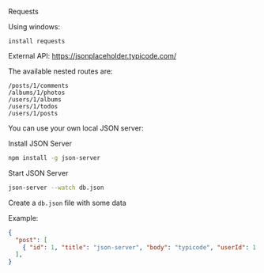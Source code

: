 Requests

Using windows:
```CMD
install requests
```

External API:
https://jsonplaceholder.typicode.com/

The available nested routes are:

    /posts/1/comments
    /albums/1/photos
    /users/1/albums
    /users/1/todos
    /users/1/posts


You can use your own local JSON server:

Install JSON Server 

```bash
npm install -g json-server
```

Start JSON Server

```bash
json-server --watch db.json
```

Create a `db.json` file with some data

Example:
```json
{
  "post": [
    { "id": 1, "title": "json-server", "body": "typicode", "userId": 1 }
  ],
}
